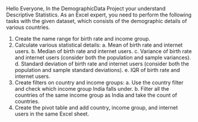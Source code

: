 Hello Everyone, In the DemographicData Project your understand Descriptive Statistics. 
As an Excel expert, you need to perform the following tasks with the given dataset, which consists of the demographic details of various countries.
1) Create the name range for birth rate and income group. 
2) Calculate various statistical details: 
  a. Mean of birth rate and internet users. 
  b. Median of birth rate and internet users. 
  c. Variance of birth rate and internet users (consider both the population and sample variances). 
  d. Standard deviation of birth rate and internet users (consider both the population and sample standard deviations).
  e. IQR of birth rate and internet users.
3) Create filters on country and income groups: 
  a.  Use the country filter and check which income group India falls under. 
  b.  Filter all the countries of the same income group as India and take the count of countries.
4) Create the pivot table and add country, income group, and internet users in the same Excel sheet.
